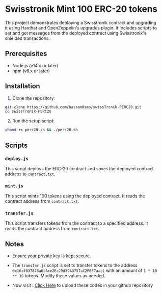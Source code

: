 # Swisstronik Mint 100 ERC-20 tokens

This project demonstrates deploying a Swisstronik contract and upgrading it using Hardhat and OpenZeppelin's upgrades plugin. It includes scripts to set and get messages from the deployed contract using Swisstronik's shielded transactions.

## Prerequisites

- Node.js (v14.x or later)
- npm (v6.x or later)

## Installation

1. Clone the repository:

```sh
git clone https://github.com/hassan0smp/swissTronik-PERC20.git
cd swissTronik-PERC20
```

2. Run the setup script:

```sh
chmod +x perc20.sh && ./perc20.sh
```


## Scripts

### `deploy.js`

This script deploys the ERC-20 contract and saves the deployed contract address to `contract.txt`.

### `mint.js`

This script mints 100 tokens using the deployed contract. It reads the contract address from `contract.txt`.

### `transfer.js`

This script transfers tokens from the contract to a specified address. It reads the contract address from `contract.txt`.

## Notes

- Ensure your private key is kept secure.
- The `transfer.js` script is set to transfer tokens to the address `0x16af037878a6cAce2Ea29d39A3757aC2F6F7aac1` with an amount of `1 * 10 ** 18` tokens. Modify these values as needed.
  
- Now visit : [Click Here](https://github.com/hassan0smp/swissTronik-PERC20/blob/main/upload-to-github.md) to upload these codes in your github repository
